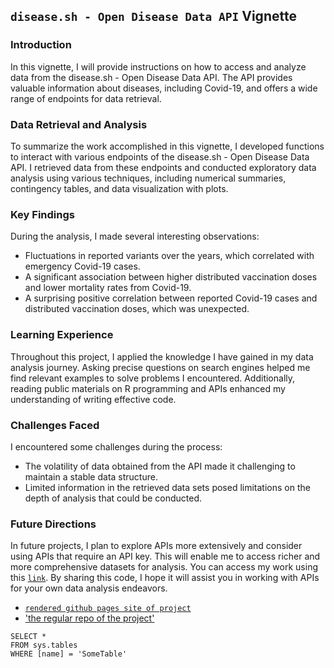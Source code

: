 ## `disease.sh - Open Disease Data API` Vignette
### **Introduction**
In this vignette, I will provide instructions on how to access and analyze data from the disease.sh - Open Disease Data API. The API provides valuable information about diseases, including Covid-19, and offers a wide range of endpoints for data retrieval.
### **Data Retrieval and Analysis**
To summarize the work accomplished in this vignette, I developed functions to interact with various endpoints of the disease.sh - Open Disease Data API. I retrieved data from these endpoints and conducted exploratory data analysis using various techniques, including numerical summaries, contingency tables, and data visualization with plots.
### **Key Findings**
During the analysis, I made several interesting observations:
- Fluctuations in reported variants over the years, which correlated with emergency Covid-19 cases.
- A significant association between higher distributed vaccination doses and lower mortality rates from Covid-19.
- A surprising positive correlation between reported Covid-19 cases and distributed vaccination doses, which was unexpected.
### **Learning Experience**
Throughout this project, I applied the knowledge I have gained in my data analysis journey. Asking precise questions on search engines helped me find relevant examples to solve problems I encountered. Additionally, reading public materials on R programming and APIs enhanced my understanding of writing effective code.
### **Challenges Faced**
I encountered some challenges during the process:
- The volatility of data obtained from the API made it challenging to maintain a stable data structure.
- Limited information in the retrieved data sets posed limitations on the depth of analysis that could be conducted.
### **Future Directions**
In future projects, I plan to explore APIs more extensively and consider using APIs that require an API key. This will enable me to access richer and more comprehensive datasets for analysis.
You can access my work using this [`link`](https://hzhoujoy.github.io/ST558_Project2/). By sharing this code, I hope it will assist you in working with APIs for your own data analysis endeavors.  
- [`rendered github pages site of project`](ttps://hzhoujoy.github.io/ST558_Project2/)   
- ['the regular repo of the project'](https://github.com/hzhoujoy/ST558_Project2)  



 ```tsql
 SELECT *
 FROM sys.tables
 WHERE [name] = 'SomeTable'
 ```
